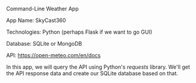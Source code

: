 
Command-Line Weather App

App Name: SkyCast360

Technologies: Python (perhaps Flask if we want to go GUI)

Database: SQLite or MongoDB

API: https://open-meteo.com/en/docs

In this app, we will query the API using Python's _requests_ library. 
We'll get the API response data and create our SQLite database based on that.

